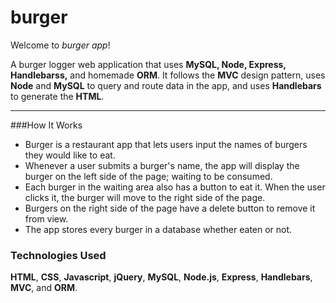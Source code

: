 # burger

Welcome to _burger app_!

A burger logger web application that uses **MySQL, Node, Express, Handlebarss,** and homemade **ORM**. It follows the **MVC** design pattern, uses **Node** and **MySQL** to query and route data in the app, and uses  **Handlebars** to generate the **HTML**.

- - -

###How It Works 

* Burger is a restaurant app that lets users input the names of burgers they would like to eat. 
* Whenever a user submits a burger's name, the app will display the burger on the left side of the page; waiting to be consumed. 
* Each burger in the waiting area also has a button to eat it. When the user clicks it, the burger will move to the right side of the page. 
* Burgers on the right side of the page have a delete button to remove it from view. 
* The app stores every burger in a database whether eaten or not. 

### Technologies Used
**HTML**, **CSS**, **Javascript**, **jQuery**, **MySQL**, **Node.js**, **Express**, **Handlebars**,  **MVC**, and **ORM**.
